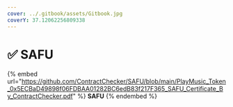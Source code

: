 ```yaml
---
cover: ../.gitbook/assets/Gitbook.jpg
coverY: 37.12062256809338
---
```


# ✅ SAFU

{% embed url="https://github.com/ContractChecker/SAFU/blob/main/PlayMusic_Token_0x5ECBaD49898f06FDBAA01282BC6edB83f217F365_SAFU_Certificate_By_ContractChecker.pdf" %}
**SAFU**
{% endembed %}
